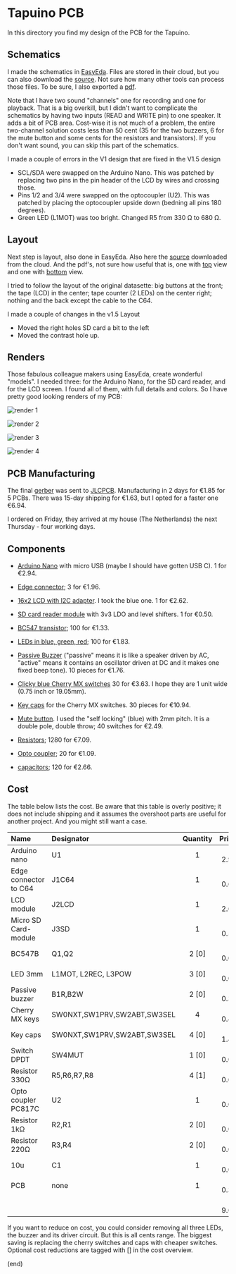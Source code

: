 # Tapuino PCB

In this directory you find my design of the PCB for the Tapuino.


## Schematics

I made the schematics in [EasyEda](https://easyeda.com).
Files are stored in their cloud, but you can also download the [source](Tapuino-sch-v1.5.json).
Not sure how many other tools can process those files.
To be sure, I also exported a [pdf](Tapuino-sch-v1.5.pdf).

Note that I have two sound "channels" one for recording and one for playback.
That is a big overkill, but I didn't want to complicate the schematics
by having two inputs (READ and WRITE pin) to one speaker. It adds a bit of PCB area.
Cost-wise it is not much of a problem, the entire two-channel solution costs less 
than 50 cent (35 for the two buzzers, 6 for the mute button and some cents for the
resistors and transistors). If you don't want sound, you can skip this part of the
schematics.

I made a couple of errors in the V1 design that are fixed in the V1.5 design
- SCL/SDA were swapped on the Arduino Nano.
  This was patched by replacing two pins in the pin header of the LCD by wires and crossing those.
- Pins 1/2 and 3/4 were swapped on the optocoupler (U2).
  This was patched by placing the optocoupler upside down (bedning all pins 180 degrees).
- Green LED (L1MOT) was too bright.
  Changed R5 from 330 Ω to 680 Ω.


## Layout

Next step is layout, also done in EasyEda. Also here the [source](Tapuino-pcb-v1.5.json) downloaded from the cloud.
And the pdf's, not sure how useful that is, one with [top](Tapuino-pcb-v1.5-top.pdf) view and one with [bottom](Tapuino-pcb-v1.5-bot.pdf) view.

I tried to follow the layout of the original datasette: big buttons at the front;
the tape (LCD) in the center; tape counter (2 LEDs) on the center right; nothing and the back 
except the cable to the C64.

I made a couple of changes in the v1.5 Layout
- Moved the right holes SD card a bit to the left
- Moved the contrast hole up.


## Renders

Those fabulous colleague makers using EasyEda, create wonderful "models".
I needed three: for the Arduino Nano, for the SD card reader, and for the LCD screen.
I found all of them, with full details and colors.
So I have pretty good looking renders of my PCB:


![render 1](Tapuino-3D-v1.5-1.png)

![render 2](Tapuino-3D-v1.5-2.png)

![render 3](Tapuino-3D-v1.5-3.png)

![render 4](Tapuino-3D-v1.5-4.png)


## PCB Manufacturing

The final [gerber](Tapuino-gerber-v1.5.zip) was sent to [JLCPCB](https://jlcpcb.com/DMP).
Manufacturing in 2 days for €1.85 for 5 PCBs. There was 15-day shipping for €1.63, but I opted for
a faster one €6.94.

I ordered on Friday, they arrived at my house (The Netherlands) the next Thursday - four working days.


## Components

- [Arduino Nano](https://www.aliexpress.com/item/4000310677263.html)
  with micro USB (maybe I should have gotten USB C). 1 for €2.94.

- [Edge connector](https://www.aliexpress.com/item/33015746310.html);
  3 for €1.96.

- [16x2 LCD with I2C adapter](https://www.aliexpress.com/item/1005006964073869.html).
  I took the blue one. 1 for €2.62.

- [SD card reader module](https://www.aliexpress.com/item/1940216307.html)
  with 3v3 LDO and level shifters. 1 for €0.50.

- [BC547 transistor](https://www.aliexpress.com/item/1005007339082012.html);
  100 for €1.33.

- [LEDs in blue, green, red](https://www.aliexpress.com/item/1005005708510866.html);
  100 for €1.83.
  
- [Passive Buzzer](https://www.aliexpress.com/item/1005007548587680.html)
  ("passive" means it is like a speaker driven by AC, "active" means
  it contains an oscillator driven at DC and it makes one fixed beep tone).
  10 pieces for €1.76.

- [Clicky blue Cherry MX switches](https://www.aliexpress.com/item/1005007052759423.html)
  30 for €3.63. I hope they are 1 unit wide (0.75 inch or 19.05mm).

- [Key caps](https://www.aliexpress.com/item/1005006477890497.html)
  for the Cherry MX switches. 30 pieces for €10.94.

- [Mute button](https://www.aliexpress.com/item/32699676258.html).
  I used the "self locking" (blue) with 2mm pitch.
  It is a double pole, double throw; 40 switches for €2.49.

- [Resistors](https://www.aliexpress.com/item/1005008240285872.html);
  1280 for €7.09.

- [Opto coupler](https://www.aliexpress.com/item/1005006281381268.html);
  20 for €1.09.

- [capacitors](https://www.aliexpress.com/item/1005007426523574.html);
  120 for €2.66.


## Cost

The table below lists the cost.
Be aware that this table is overly positive; it does not include shipping
and it assumes the overshoot parts are useful for another project.
And you might still want a case.

| Name                  | Designator                  | Quantity  |  Price |
|:----------------------|:----------------------------|:---------:|-------:|
| Arduino nano          | U1                          | 1         | € 2.94 |
| Edge connector to C64 | J1C64                       | 1         | € 0.65 |
| LCD module            | J2LCD                       | 1         | € 2.62 |
| Micro SD Card-module  | J3SD                        | 1         | € 0.50 |
| BC547B                | Q1,Q2                       | 2  [0]    | € 0.03 |
| LED 3mm               | L1MOT, L2REC, L3POW         | 3  [0]    | € 0.05 |
| Passive buzzer        | B1R,B2W                     | 2  [0]    | € 0.35 |
| Cherry MX keys        | SW0NXT,SW1PRV,SW2ABT,SW3SEL | 4         | € 0.48 |
| Key caps              | SW0NXT,SW1PRV,SW2ABT,SW3SEL | 4  [0]    | € 1.46 |
| Switch DPDT           | SW4MUT                      | 1  [0]    | € 0.06 |
| Resistor 330Ω         | R5,R6,R7,R8                 | 4  [1]    | € 0.02 |
| Opto coupler PC817C   | U2                          | 1         | € 0.05 |
| Resistor 1kΩ          | R2,R1                       | 2  [0]    | € 0.01 |
| Resistor 220Ω         | R3,R4                       | 2  [0]    | € 0.01 |
| 10u                   | C1                          | 1         | € 0.02 |
| PCB                   | none                        | 1         | € 0.37 |
|                       |                             |           | € 9.62 |

If you want to reduce on cost, you could consider removing all three LEDs, 
the buzzer and its driver circuit. But this is all cents range.
The biggest saving is replacing the cherry switches and caps 
with cheaper switches.
Optional cost reductions are tagged with [] in the cost overview.


(end)
